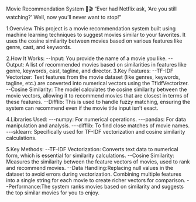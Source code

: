 Movie Recommendation System 🍿🎬
“Ever had Netflix ask, ‘Are you still watching?’ Well, now you’ll never want to stop!”

1.Overview
This project is a movie recommendation system built using machine learning techniques to suggest movies similar to your favorites. It uses the cosine similarity between movies based on various features like genre, cast, and keywords.

2.How It Works:
--Input: You provide the name of a movie you like.
--Output: A list of recommended movies based on similarities in features like genre, keywords, cast, tagline, and director.
3.Key Features:
--TF-IDF Vectorizer: Text features from the movie dataset (like genres, keywords, tagline, etc.) are converted into numerical vectors using the TfidfVectorizer.
--Cosine Similarity: The model calculates the cosine similarity between the movie vectors, allowing it to recommend movies that are closest in terms of these features.
--Difflib: This is used to handle fuzzy matching, ensuring the system can recommend even if the movie title input isn’t exact.

4.Libraries Used:
---numpy: For numerical operations.
---pandas: For data manipulation and analysis.
---difflib: To find close matches of movie names.
---sklearn: Specifically used for TF-IDF vectorization and cosine similarity calculations.

5.Key Methods:
--TF-IDF Vectorization: Converts text data to numerical form, which is essential for similarity calculations.
--Cosine Similarity: Measures the similarity between the feature vectors of movies, used to rank and recommend movies.
--Data Handling:Replacing null values in the dataset to avoid errors during vectorization. Combining multiple features into a single string for each movie to create richer vectors for comparison.
--Performance:The system ranks movies based on similarity and suggests the top similar movies for you to enjoy.
